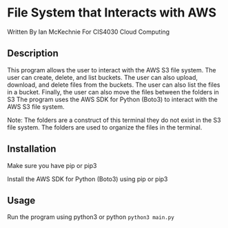 # File System that Interacts with AWS
Written By Ian McKechnie
For CIS4030 Cloud Computing

## Description
This program allows the user to interact with the AWS S3 file system. The user can create, delete, and list buckets. The user can also upload, download, and delete files from the buckets. The user can also list the files in a bucket. Finally, the user can also move the files between the folders in S3 The program uses the AWS SDK for Python (Boto3) to interact with the AWS S3 file system.

Note: The folders are a construct of this terminal they do not exist in the S3 file system. The folders are used to organize the files in the terminal.

## Installation
Make sure you have pip or pip3

Install the AWS SDK for Python (Boto3) using pip or pip3

## Usage
Run the program using python3 or python
```python3 main.py```